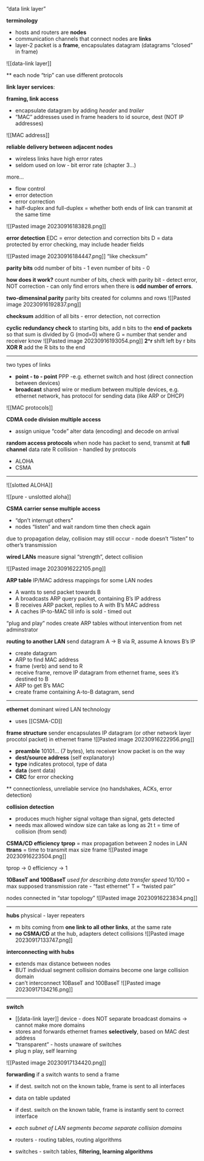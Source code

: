 “data link layer”

**terminology**
- hosts and routers are **nodes**
- communication channels that connect nodes are **links**
- layer-2 packet is a **frame**, encapsulates datagram (datagrams “closed” in frame)

![[data-link layer]]

** each node “trip” can use different protocols

**link layer services**:

**framing, link access** 
- encapsulate datagram by adding *header* and *trailer*
- “MAC” addresses used in frame headers to id source, dest (NOT IP addresses)

![[MAC address]]

**reliable delivery between adjacent nodes** 
- wireless links have high error rates
- seldom used on low - bit error rate (chapter 3…)

more…
- flow control
- error detection
- error correction
- half-duplex and full-duplex = whether both ends of link can transmit at the same time

![[Pasted image 20230916183828.png]]

**error detection**
EDC = error detection and correction bits
D = data protected by error checking, may include header fields

![[Pasted image 20230916184447.png]]
“like checksum”

**parity bits**
odd number of bits - 1
even number of bits - 0

**how does it work?** count number of bits, check with parity bit - detect error, NOT correction - can only find errors when there is **odd number of errors**.

**two-dimensinal parity**
parity bits created for columns and rows
![[Pasted image 20230916192837.png]]

**checksum**
addition of all bits - error detection, not correction

**cyclic redundancy check**
to starting bits, add n bits to the **end of packets** so that sum is divided by G (mod=0) where G = number that sender and receiver know
![[Pasted image 20230916193054.png]]
**2^r** shift left by r bits
**XOR R** add the R bits to the end

-----
two types of links 
- **point - to - point** PPP -e.g. ethernet switch and host (direct connection between devices)
- **broadcast** shared wire or medium between multiple devices, e.g. ethernet network, has protocol for sending data (like ARP or DHCP)

![[MAC protocols]]


**CDMA code division multiple access**
- assign unique “code” alter data (encoding) and decode on arrival

**random access protocols**
when node has packet to send, transmit at **full channel** data rate R 
collision - handled by protocols
- ALOHA
- CSMA

----- 
![[slotted ALOHA]]

![[pure - unslotted aloha]]

**CSMA carrier sense multiple access**
- “dpn’t interrupt others”
- nodes “listen” and wait random time then check again

due to propagation delay, collision may still occur - node doesn’t “listen” to other’s transmission

**wired LANs** measure signal “strength”, detect collision

![[Pasted image 20230916222105.png]]

**ARP table** IP/MAC address mappings for some LAN nodes
- A wants to send packet towards B
- A broadcasts ARP query packet, containing B’s IP address
- B receives ARP packet, replies to A with B’s MAC address 
- A caches IP-to-MAC till info is sold - timed out

“plug and play” nodes create ARP tables without intervention from net adminstrator

**routing to another LAN**
send datagram A → B via R, assume A knows B’s IP
- create datagram
- ARP to find MAC address 
- frame (verb) and send to R
- receive frame, remove IP datagram from ethernet frame, sees it’s destined to B
- ARP to get B’s MAC
- create frame containing A-to-B datagram, send

----- 
**ethernet**
dominant wired LAN technology
- uses [[CSMA-CD]]

**frame structure** sender encapsulates IP datagram (or other network layer procotol packet) in ethernet frame
![[Pasted image 20230916222956.png]]

- **preamble** 10101… (7 bytes), lets receiver know packet is on the way
- **dest/source address** (self explanatory)
- **type** indicates protocol, type of data
- **data** (sent data)
- **CRC** for error checking

** connectionless, unreliable service (no handshakes, ACKs, error detection)

**collision detection**
- produces much higher signal voltage than signal, gets detected
- needs max allowed window size
can take as long as 2t 
	t = time of collision (from send)

**CSMA/CD efficiency**
**tprop** = max propagation between 2 nodes in LAN
**ttrans** = time to transmit max size frame
![[Pasted image 20230916223504.png]]

tprop → 0
efficiency → 1

**10BaseT and 100BaseT**
*used for describing data transfer speed*
10/100 = max supposed transmission rate - “fast ethernet”
T = “twisted pair”

nodes connected in “star topology”
![[Pasted image 20230916223834.png]]

-----
**hubs**
physical - layer repeaters 
- m bits coming from **one link to all other links**, at the same rate
- **no CSMA/CD** at the hub, adapters detect collisions
![[Pasted image 20230917133747.png]]

**interconnecting with hubs**
- extends max distance between nodes
- BUT individual segment collision domains become one large collision domain
- can’t interconnect 10BaseT and 100BaseT
![[Pasted image 20230917134216.png]]
-----
**switch**
- [[data-link layer]] device - does NOT separate broadcast domains → cannot make more domains
- stores and forwards ethernet frames **selectively**, based on MAC dest address
- “transparent” - hosts unaware of switches
- plug n play, self learning

![[Pasted image 20230917134420.png]]

**forwarding**
if a switch wants to send a frame
- if dest. switch not on the known table, frame is sent to all interfaces
- data on table updated
- if dest. switch on the known table, frame is instantly sent to correct interface
- *each subnet of LAN segments become separate collision domains*

- routers - routing tables, routing algorithms
- switches - switch tables, **filtering, learning algorithms**
